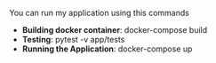 You can run my application using this commands
- **Building docker container**:  docker-compose build 
- **Testing**:  pytest -v app/tests
- **Running the Application**: docker-compose up